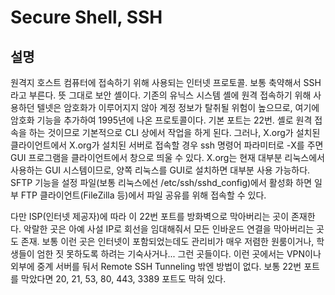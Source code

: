 # Secure Shell, SSH

## 설명
원격지 호스트 컴퓨터에 접속하기 위해 사용되는 인터넷 프로토콜. 
보통 축약해서 SSH라고 부른다. 뜻 그대로 보안 셸이다. 
기존의 유닉스 시스템 셸에 원격 접속하기 위해 사용하던 텔넷은 암호화가 이루어지지 않아 계정 정보가 탈취될 위험이 높으므로, 여기에 암호화 기능을 추가하여 1995년에 나온 프로토콜이다.
기본 포트는 22번. 
셸로 원격 접속을 하는 것이므로 기본적으로 CLI 상에서 작업을 하게 된다. 
그러나, X.org가 설치된 클라이언트에서 X.org가 설치된 서버로 접속할 경우 ssh 명령어 파라미터로 -X를 주면 GUI 프로그램을 클라이언트에서 창으로 띄울 수 있다.
X.org는 현재 대부분 리눅스에서 사용하는 GUI 시스템이므로, 양쪽 리눅스를 GUI로 설치하면 대부분 사용 가능하다. 
SFTP 기능을 설정 파일(보통 리눅스에선 /etc/ssh/sshd_config)에서 활성화 하면 일부 FTP 클라이언트(FileZilla 등)에서 파일 공유를 위해 접속할 수 있다.

다만 ISP(인터넷 제공자)에 따라 이 22번 포트를 방화벽으로 막아버리는 곳이 존재한다. 
악랄한 곳은 아예 사설 IP로 회선을 임대해줘서 모든 인바운드 연결을 막아버리는 곳도 존재. 
보통 이런 곳은 인터넷이 포함되었는데도 관리비가 매우 저렴한 원룸이거나, 학생들이 엄한 짓 못하도록 하려는 기숙사거나... 그런 곳들이다. 
이런 곳에서는 VPN이나 외부에 중계 서버를 둬서 Remote SSH Tunneling 밖엔 방법이 없다. 보통 22번 포트를 막았다면 20, 21, 53, 80, 443, 3389 포트도 막혀 있다.  